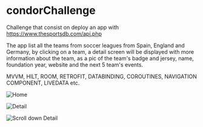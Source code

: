 # condorChallenge
Challenge that consist on deploy an app with https://www.thesportsdb.com/api.php

The app list all the teams from soccer leagues from Spain, England and Germany, by clicking on a team, a detail screen will be displayed with more information
about the team, as a pic of the team's badge and jersey, name, foundation year, website and the next 5 team's events.

MVVM, HILT, ROOM, RETROFIT, DATABINDING, COROUTINES, NAVIGATION COMPONENT, LIVEDATA etc.

![Home](https://user-images.githubusercontent.com/50461957/150191118-22ae9069-0552-47d2-9c5c-472e2cf7a011.png)


![Detail](https://user-images.githubusercontent.com/50461957/150191162-61220413-5b33-42b1-9fc4-66aafd2e30af.png)


![Scroll down Detail](https://user-images.githubusercontent.com/50461957/150191208-e35a3e08-194a-4c96-8d41-3d1e3b11b245.png)
